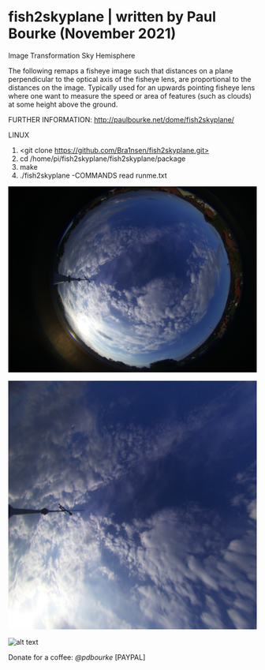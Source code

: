 # fish2skyplane | written by Paul Bourke (November 2021)

Image Transformation Sky Hemisphere 

The following remaps a fisheye image such that distances on a plane perpendicular to the optical axis of the fisheye lens, are proportional to the distances on the image. Typically used for an upwards pointing fisheye lens where one want to measure the speed or area of features (such as clouds) at some height above the ground.

FURTHER INFORMATION: http://paulbourke.net/dome/fish2skyplane/

LINUX
1. <git clone https://github.com/Bra1nsen/fish2skyplane.git>
2. cd /home/pi/fish2skyplane/fish2skyplane/package
3. make
4. ./fish2skyplane -COMMANDS read runme.txt





![alt text](https://github.com/Bra1nsen/fish2skyplane/blob/main/st2.jpg)

![alt text](https://github.com/Bra1nsen/fish2skyplane/blob/main/st2_sky.jpg)









![alt text](https://st2.depositphotos.com/4431055/11871/i/950/depositphotos_118718962-stock-photo-coffee-cup-and-thank-you.jpg)



Donate for a coffee: *@pdbourke* [PAYPAL]
